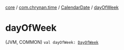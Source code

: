 [core](../../index.md) / [com.chrynan.time](../index.md) / [CalendarDate](index.md) / [dayOfWeek](./day-of-week.md)

# dayOfWeek

(JVM, COMMON) `val dayOfWeek: `[`DayOfWeek`](../-day-of-week/index.md)